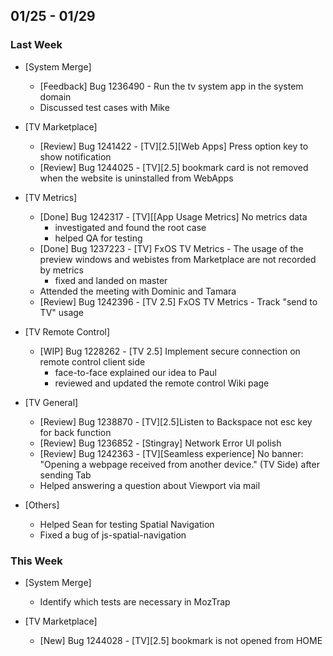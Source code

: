 ## 01/25 - 01/29 ##

### Last Week ###

* [System Merge]
    - [Feedback] Bug 1236490 - Run the tv system app in the system domain
    - Discussed test cases with Mike

* [TV Marketplace]
    - [Review] Bug 1241422 - [TV][2.5][Web Apps] Press option key to show notification
    - [Review] Bug 1244025 - [TV][2.5] bookmark card is not removed when the website is uninstalled from WebApps

* [TV Metrics]
    - [Done] Bug 1242317 - [TV][[App Usage Metrics] No metrics data
        - investigated and found the root case
        - helped QA for testing
    - [Done] Bug 1237223 - [TV] FxOS TV Metrics - The usage of the preview windows and webistes from Marketplace are not recorded by metrics
        - fixed and landed on master
    - Attended the meeting with Dominic and Tamara
    - [Review] Bug 1242396 - [TV 2.5] FxOS TV Metrics - Track "send to TV" usage

* [TV Remote Control]
    - [WIP] Bug 1228262 - [TV 2.5] Implement secure connection on remote control client side
        - face-to-face explained our idea to Paul
        - reviewed and updated the remote control Wiki page

* [TV General]
    - [Review] Bug 1238870 - [TV][2.5]Listen to Backspace not esc key for back function
    - [Review] Bug 1236852 - [Stingray] Network Error UI polish
    - [Review] Bug 1242363 - [TV][Seamless experience] No banner: "Opening a webpage received from another device." (TV Side) after sending Tab
    - Helped answering a question about Viewport via mail

* [Others]
    - Helped Sean for testing Spatial Navigation
    - Fixed a bug of js-spatial-navigation

### This Week ###

* [System Merge]
    - Identify which tests are necessary in MozTrap

* [TV Marketplace]
    - [New] Bug 1244028 - [TV][2.5] bookmark is not opened from HOME
